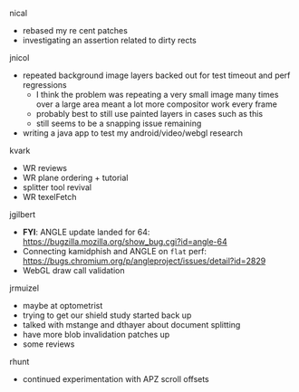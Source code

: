nical
  * rebased my re cent patches
  * investigating an assertion related to dirty rects

jnicol
  * repeated background image layers backed out for test timeout and perf regressions
    * I think the problem was repeating a very small image many times over a large area meant a lot more compositor work every frame
    * probably best to still use painted layers in cases such as this
    * still seems to be a snapping issue remaining
  * writing a java app to test my android/video/webgl research

kvark
  * WR reviews
  * WR plane ordering + tutorial
  * splitter tool revival
  * WR texelFetch

jgilbert
  * **FYI**: ANGLE update landed for 64: https://bugzilla.mozilla.org/show_bug.cgi?id=angle-64
  * Connecting kamidphish and ANGLE on `flat` perf: https://bugs.chromium.org/p/angleproject/issues/detail?id=2829
  * WebGL draw call validation

jrmuizel
  * maybe at optometrist
  * trying to get our shield study started back up
  * talked with mstange and dthayer about document splitting
  * have more blob invalidation patches up
  * some reviews

rhunt
  * continued experimentation with APZ scroll offsets
